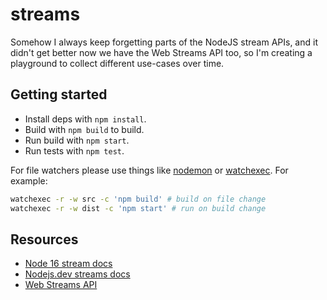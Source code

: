 # streams

Somehow I always keep forgetting parts of the NodeJS stream APIs, and it didn't get better now we have the Web Streams API too, so I'm creating a playground to collect different use-cases over time.

## Getting started

- Install deps with `npm install`.
- Build with `npm build` to build.
- Run build with `npm start`.
- Run tests with `npm test`.

For file watchers please use things like [nodemon](https://nodemon.io) or [watchexec](https://github.com/watchexec/watchexec). For example:

```sh
watchexec -r -w src -c 'npm build' # build on file change
watchexec -r -w dist -c 'npm start' # run on build change
```
## Resources

- [Node 16 stream docs](https://nodejs.org/docs/latest-v16.x/api/stream.html#stream)
- [Nodejs.dev streams docs](https://nodejs.dev/en/learn/nodejs-streams/)
- [Web Streams API](https://developer.mozilla.org/en-US/docs/Web/API/Streams_API)